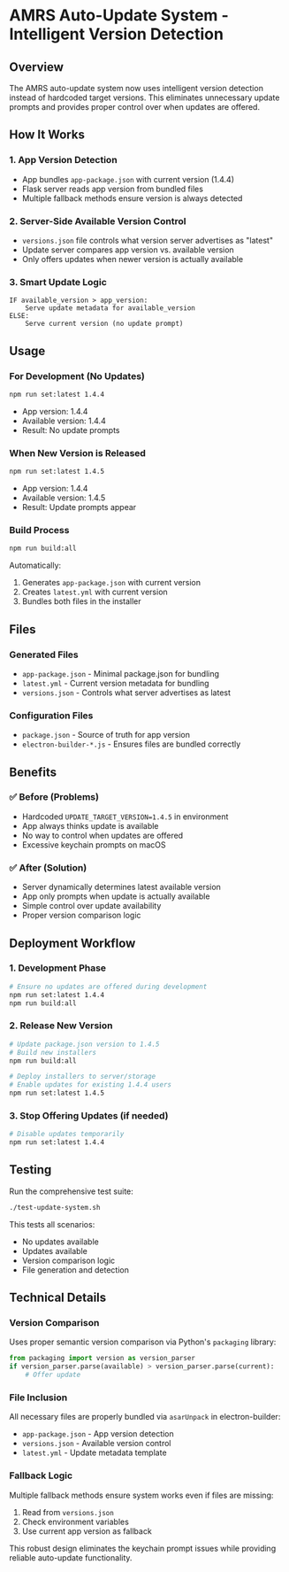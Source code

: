 # AMRS Auto-Update System - Intelligent Version Detection

## Overview
The AMRS auto-update system now uses intelligent version detection instead of hardcoded target versions. This eliminates unnecessary update prompts and provides proper control over when updates are offered.

## How It Works

### 1. App Version Detection
- App bundles `app-package.json` with current version (1.4.4)
- Flask server reads app version from bundled files
- Multiple fallback methods ensure version is always detected

### 2. Server-Side Available Version Control
- `versions.json` file controls what version server advertises as "latest"
- Update server compares app version vs. available version
- Only offers updates when newer version is actually available

### 3. Smart Update Logic
```
IF available_version > app_version:
    Serve update metadata for available_version
ELSE:
    Serve current version (no update prompt)
```

## Usage

### For Development (No Updates)
```bash
npm run set:latest 1.4.4
```
- App version: 1.4.4
- Available version: 1.4.4
- Result: No update prompts

### When New Version is Released
```bash
npm run set:latest 1.4.5
```
- App version: 1.4.4
- Available version: 1.4.5
- Result: Update prompts appear

### Build Process
```bash
npm run build:all
```
Automatically:
1. Generates `app-package.json` with current version
2. Creates `latest.yml` with current version
3. Bundles both files in the installer

## Files

### Generated Files
- `app-package.json` - Minimal package.json for bundling
- `latest.yml` - Current version metadata for bundling
- `versions.json` - Controls what server advertises as latest

### Configuration Files
- `package.json` - Source of truth for app version
- `electron-builder-*.js` - Ensures files are bundled correctly

## Benefits

### ✅ Before (Problems)
- Hardcoded `UPDATE_TARGET_VERSION=1.4.5` in environment
- App always thinks update is available
- No way to control when updates are offered
- Excessive keychain prompts on macOS

### ✅ After (Solution)
- Server dynamically determines latest available version
- App only prompts when update is actually available
- Simple control over update availability
- Proper version comparison logic

## Deployment Workflow

### 1. Development Phase
```bash
# Ensure no updates are offered during development
npm run set:latest 1.4.4
npm run build:all
```

### 2. Release New Version
```bash
# Update package.json version to 1.4.5
# Build new installers
npm run build:all

# Deploy installers to server/storage
# Enable updates for existing 1.4.4 users
npm run set:latest 1.4.5
```

### 3. Stop Offering Updates (if needed)
```bash
# Disable updates temporarily
npm run set:latest 1.4.4
```

## Testing

Run the comprehensive test suite:
```bash
./test-update-system.sh
```

This tests all scenarios:
- No updates available
- Updates available
- Version comparison logic
- File generation and detection

## Technical Details

### Version Comparison
Uses proper semantic version comparison via Python's `packaging` library:
```python
from packaging import version as version_parser
if version_parser.parse(available) > version_parser.parse(current):
    # Offer update
```

### File Inclusion
All necessary files are properly bundled via `asarUnpack` in electron-builder:
- `app-package.json` - App version detection
- `versions.json` - Available version control
- `latest.yml` - Update metadata template

### Fallback Logic
Multiple fallback methods ensure system works even if files are missing:
1. Read from `versions.json`
2. Check environment variables
3. Use current app version as fallback

This robust design eliminates the keychain prompt issues while providing reliable auto-update functionality.
